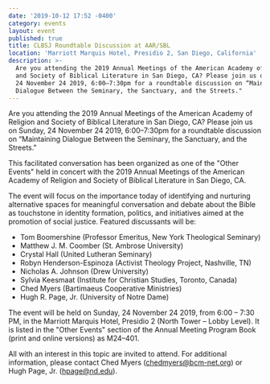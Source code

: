 ```yaml
---
date: '2019-10-12 17:52 -0400'
category: events
layout: event
published: true
title: CLBSJ Roundtable Discussion at AAR/SBL
location: 'Marriott Marquis Hotel, Presidio 2, San Diego, California'
description: >-
  Are you attending the 2019 Annual Meetings of the American Academy of Religion
  and Society of Biblical Literature in San Diego, CA? Please join us on Sunday,
  24 November 24 2019, 6:00–7:30pm for a roundtable discussion on “Maintaining
  Dialogue Between the Seminary, the Sanctuary, and the Streets."
---
```


Are you attending the 2019 Annual Meetings of the American Academy of
Religion and Society of Biblical Literature in San Diego, CA? Please
join us on Sunday, 24 November 24 2019, 6:00–7:30pm for a roundtable
discussion on “Maintaining Dialogue Between the Seminary, the Sanctuary,
and the Streets."

This facilitated conversation has been organized as one of the "Other
Events" held in concert with the 2019 Annual Meetings of the American
Academy of Religion and Society of Biblical Literature in San Diego, CA.

The event will focus on the importance today of identifying and
nurturing alternative spaces for meaningful conversation and debate
about the Bible as touchstone in identity formation, politics, and
initiatives aimed at the promotion of social justice. Featured
discussants will be:
- Tom Boomershine (Professor Emeritus, New York Theological Seminary)
- Matthew J. M. Coomber (St. Ambrose University)
- Crystal Hall (United Lutheran Seminary)
- Robyn Henderson-Espinoza (Activist Theology Project, Nashville, TN)
- Nicholas A. Johnson (Drew University)
- Sylvia Keesmaat (Institute for Christian Studies, Toronto, Canada)
- Ched Myers (Bartimaeus Cooperative Ministries)
- Hugh R. Page, Jr. (University of Notre Dame)

The event will be held on Sunday, 24 November 24 2019, from 6:00 – 7:30
PM, in the Marriott Marquis Hotel, Presidio 2 (North Tower – Lobby
Level). It is listed in the "Other Events" section of the Annual Meeting
Program Book (print and online versions) as M24–401.

All with an interest in this topic are invited to attend. For additional
information, please contact Ched Myers ([chedmyers@bcm-net.org](mailto:chedmyers@bcm-net.org)) or Hugh Page, Jr. ([hpage@nd.edu](mailto:hpage@nd.edu)).
